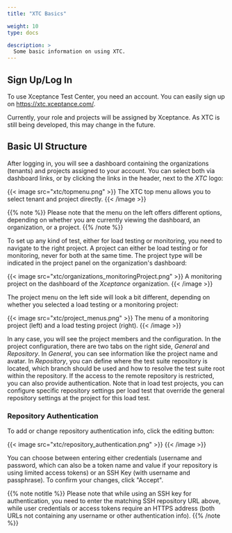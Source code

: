 ```yaml
---
title: "XTC Basics"

weight: 10
type: docs

description: >
  Some basic information on using XTC.
---
```


## Sign Up/Log In

To use Xceptance Test Center, you need an account. You can easily sign up on https://xtc.xceptance.com/.

Currently, your role and projects will be assigned by Xceptance. As XTC is still being developed, this may change in the future.

## Basic UI Structure

After logging in, you will see a dashboard containing the organizations (tenants) and projects assigned to your account. You can select both via dashboard links, or by clicking the links in the header, next to the _XTC_ logo:

{{< image src="xtc/topmenu.png" >}}
The XTC top menu allows you to select tenant and project directly. 
{{< /image >}}

{{% note %}}
Please note that the menu on the left offers different options, depending on whether you are currently viewing the dashboard, an organization, or a project.
{{% /note %}}

To set up any kind of test, either for load testing or monitoring, you need to navigate to the right project. A project can either be load testing or for monitoring, never for both at the same time. The project type will be indicated in the project panel on the organization's dashboard:

{{< image src="xtc/organizations_monitoringProject.png" >}}
A monitoring project on the dashboard of the _Xceptance_ organization.
{{< /image >}}

The project menu on the left side will look a bit different, depending on whether you selected a load testing or a monitoring project:

{{< image src="xtc/project_menus.png" >}}
The menu of a monitoring project (left) and a load testing project (right).
{{< /image >}}

In any case, you will see the project members and the configuration. In the project configuration, there are two tabs on the right side, _General_ and _Repository_. In _General_, you can see information like the project name and avatar. In _Repository_, you can define where the test suite repository is located, which branch should be used and how to resolve the test suite root within the repository. If the access to the remote repository is restricted, you can also provide authentication. Note that in load test projects, you can configure specific repository settings per load test that override the general repository settings at the project for this load test.

### Repository Authentication

To add or change repository authentication info, click the editing button:

{{< image src="xtc/repository_authentication.png" >}}
{{< /image >}} 

You can choose between entering either credentials (username and password, which can also be a token name and value if your repository is using limited access tokens) or an SSH Key (with username and passphrase). To confirm your changes, click "Accept".

{{% note notitle %}}
Please note that while using an SSH key for authentication, you need to enter the matching SSH repository URL above, while user credentials or access tokens require an HTTPS address (both URLs not containing any username or other authentication info).
{{% /note %}}

